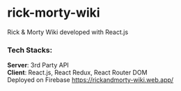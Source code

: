 # rick-morty-wiki
Rick &amp; Morty Wiki developed with React.js

### Tech Stacks:
**Server**: 3rd Party API
<br>
**Client**: React.js, React Redux, React Router DOM
<br>
Deployed on Firebase https://rickandmorty-wiki.web.app/
